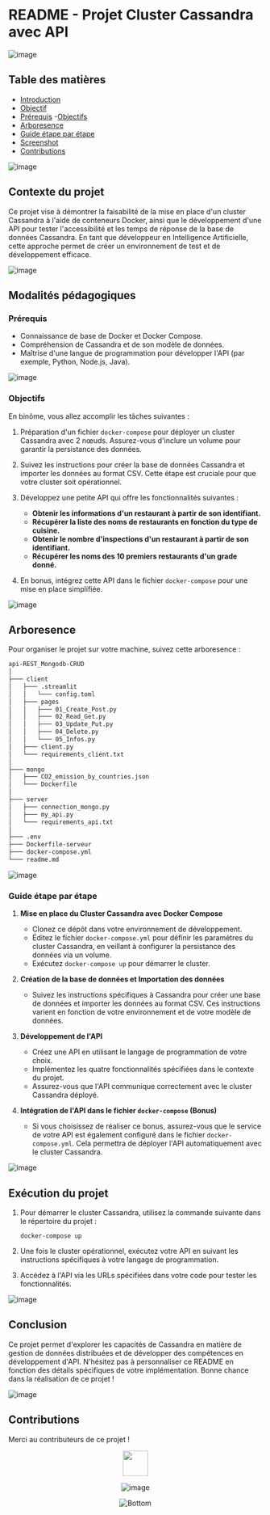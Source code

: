 # README - Projet Cluster Cassandra avec API

![image](https://github.com/ggwendall/ggwendall/assets/48108275/edb15cbf-f45a-472c-b934-44762886a231)

## Table des matières

- [Introduction](#introduction)
- [Objectif](#objectif)
- [Prérequis](#prérequis)
-[Objectifs](#Objectifs)
- [Arboresence](#Arboresence)
- [Guide étape par étape](#Guide-étape-par-étape)
- [Screenshot](#Screenshot)
- [Contributions](#contributions)

![image](https://github.com/ggwendall/ggwendall/assets/48108275/edb15cbf-f45a-472c-b934-44762886a231)

## Contexte du projet

Ce projet vise à démontrer la faisabilité de la mise en place d'un cluster Cassandra à l'aide de conteneurs Docker, ainsi que le développement d'une API pour tester l'accessibilité et les temps de réponse de la base de données Cassandra. En tant que développeur en Intelligence Artificielle, cette approche permet de créer un environnement de test et de développement efficace.

![image](https://github.com/ggwendall/ggwendall/assets/48108275/edb15cbf-f45a-472c-b934-44762886a231)

## Modalités pédagogiques

### Prérequis

- Connaissance de base de Docker et Docker Compose.
- Compréhension de Cassandra et de son modèle de données.
- Maîtrise d'une langue de programmation pour développer l'API (par exemple, Python, Node.js, Java).

![image](https://github.com/ggwendall/ggwendall/assets/48108275/edb15cbf-f45a-472c-b934-44762886a231)

### Objectifs

En binôme, vous allez accomplir les tâches suivantes :

1. Préparation d'un fichier `docker-compose` pour déployer un cluster Cassandra avec 2 nœuds. Assurez-vous d'inclure un volume pour garantir la persistance des données.

2. Suivez les instructions pour créer la base de données Cassandra et importer les données au format CSV. Cette étape est cruciale pour que votre cluster soit opérationnel.

3. Développez une petite API qui offre les fonctionnalités suivantes :

   - **Obtenir les informations d'un restaurant à partir de son identifiant.**
   - **Récupérer la liste des noms de restaurants en fonction du type de cuisine.**
   - **Obtenir le nombre d'inspections d'un restaurant à partir de son identifiant.**
   - **Récupérer les noms des 10 premiers restaurants d'un grade donné.**

4. En bonus, intégrez cette API dans le fichier `docker-compose` pour une mise en place simplifiée.

![image](https://github.com/ggwendall/ggwendall/assets/48108275/edb15cbf-f45a-472c-b934-44762886a231)

## Arboresence

Pour organiser le projet sur votre machine, suivez cette arboresence :

```bash
api-REST_Mongodb-CRUD
│ 
├─── client 
│   ├─── .streamlit
│   │   └─── config.toml
│   ├─── pages
│   │   ├─── 01_Create_Post.py
│   │   ├─── 02_Read_Get.py
│   │   ├─── 03_Update_Put.py
│   │   ├─── 04_Delete.py
│   │   └─── 05_Infos.py
│   ├─── client.py
│   └─── requirements_client.txt
│ 
├─── mongo
│   ├─── CO2_emission_by_countries.json
│   └─── Dockerfile
│
├─── server
│   ├─── connection_mongo.py
│   ├─── my_api.py
│   └─── requirements_api.txt
│
├─── .env 
├─── Dockerfile-serveur
├─── docker-compose.yml
└─── readme.md
```

![image](https://github.com/ggwendall/ggwendall/assets/48108275/edb15cbf-f45a-472c-b934-44762886a231)

### Guide étape par étape

1. **Mise en place du Cluster Cassandra avec Docker Compose**

   - Clonez ce dépôt dans votre environnement de développement.
   - Éditez le fichier `docker-compose.yml` pour définir les paramètres du cluster Cassandra, en veillant à configurer la persistance des données via un volume.
   - Exécutez `docker-compose up` pour démarrer le cluster.

2. **Création de la base de données et Importation des données**

   - Suivez les instructions spécifiques à Cassandra pour créer une base de données et importer les données au format CSV. Ces instructions varient en fonction de votre environnement et de votre modèle de données.

3. **Développement de l'API**

   - Créez une API en utilisant le langage de programmation de votre choix.
   - Implémentez les quatre fonctionnalités spécifiées dans le contexte du projet.
   - Assurez-vous que l'API communique correctement avec le cluster Cassandra déployé.

4. **Intégration de l'API dans le fichier `docker-compose` (Bonus)**

   - Si vous choisissez de réaliser ce bonus, assurez-vous que le service de votre API est également configuré dans le fichier `docker-compose.yml`. Cela permettra de déployer l'API automatiquement avec le cluster Cassandra.

![image](https://github.com/ggwendall/ggwendall/assets/48108275/edb15cbf-f45a-472c-b934-44762886a231)

## Exécution du projet

1. Pour démarrer le cluster Cassandra, utilisez la commande suivante dans le répertoire du projet :

   ```shell
   docker-compose up
   ```

2. Une fois le cluster opérationnel, exécutez votre API en suivant les instructions spécifiques à votre langage de programmation.

3. Accédez à l'API via les URLs spécifiées dans votre code pour tester les fonctionnalités.

![image](https://github.com/ggwendall/ggwendall/assets/48108275/edb15cbf-f45a-472c-b934-44762886a231)

## Conclusion

Ce projet permet d'explorer les capacités de Cassandra en matière de gestion de données distribuées et de développer des compétences en développement d'API. N'hésitez pas à personnaliser ce README en fonction des détails spécifiques de votre implémentation. Bonne chance dans la réalisation de ce projet !

![image](https://github.com/ggwendall/ggwendall/assets/48108275/edb15cbf-f45a-472c-b934-44762886a231)

## Contributions

Merci au contributeurs de ce projet ! 

<div align=center>

<img src="https://media.giphy.com/media/VgCDAzcKvsR6OM0uWg/giphy.gif" width="50"> 

![image](https://github.com/ggwendall/ggwendall/assets/48108275/edb15cbf-f45a-472c-b934-44762886a231)

![Bottom](https://github.com/ggwendall/ggwendall/assets/48108275/1f58de6a-f411-45fd-86a6-e9aa673332e6)
